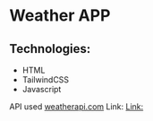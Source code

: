# Weather APP

## Technologies:
- HTML
- TailwindCSS
- Javascript

API used 	[weatherapi.com](https://www.weatherapi.com)
Link: [Link:](https://lively-klepon-6f3466.netlify.app/)
